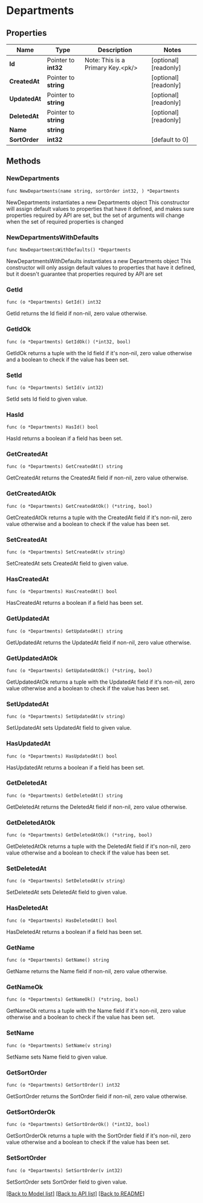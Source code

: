 # Departments

## Properties

Name | Type | Description | Notes
------------ | ------------- | ------------- | -------------
**Id** | Pointer to **int32** | Note: This is a Primary Key.&lt;pk/&gt; | [optional] [readonly] 
**CreatedAt** | Pointer to **string** |  | [optional] [readonly] 
**UpdatedAt** | Pointer to **string** |  | [optional] [readonly] 
**DeletedAt** | Pointer to **string** |  | [optional] [readonly] 
**Name** | **string** |  | 
**SortOrder** | **int32** |  | [default to 0]

## Methods

### NewDepartments

`func NewDepartments(name string, sortOrder int32, ) *Departments`

NewDepartments instantiates a new Departments object
This constructor will assign default values to properties that have it defined,
and makes sure properties required by API are set, but the set of arguments
will change when the set of required properties is changed

### NewDepartmentsWithDefaults

`func NewDepartmentsWithDefaults() *Departments`

NewDepartmentsWithDefaults instantiates a new Departments object
This constructor will only assign default values to properties that have it defined,
but it doesn't guarantee that properties required by API are set

### GetId

`func (o *Departments) GetId() int32`

GetId returns the Id field if non-nil, zero value otherwise.

### GetIdOk

`func (o *Departments) GetIdOk() (*int32, bool)`

GetIdOk returns a tuple with the Id field if it's non-nil, zero value otherwise
and a boolean to check if the value has been set.

### SetId

`func (o *Departments) SetId(v int32)`

SetId sets Id field to given value.

### HasId

`func (o *Departments) HasId() bool`

HasId returns a boolean if a field has been set.

### GetCreatedAt

`func (o *Departments) GetCreatedAt() string`

GetCreatedAt returns the CreatedAt field if non-nil, zero value otherwise.

### GetCreatedAtOk

`func (o *Departments) GetCreatedAtOk() (*string, bool)`

GetCreatedAtOk returns a tuple with the CreatedAt field if it's non-nil, zero value otherwise
and a boolean to check if the value has been set.

### SetCreatedAt

`func (o *Departments) SetCreatedAt(v string)`

SetCreatedAt sets CreatedAt field to given value.

### HasCreatedAt

`func (o *Departments) HasCreatedAt() bool`

HasCreatedAt returns a boolean if a field has been set.

### GetUpdatedAt

`func (o *Departments) GetUpdatedAt() string`

GetUpdatedAt returns the UpdatedAt field if non-nil, zero value otherwise.

### GetUpdatedAtOk

`func (o *Departments) GetUpdatedAtOk() (*string, bool)`

GetUpdatedAtOk returns a tuple with the UpdatedAt field if it's non-nil, zero value otherwise
and a boolean to check if the value has been set.

### SetUpdatedAt

`func (o *Departments) SetUpdatedAt(v string)`

SetUpdatedAt sets UpdatedAt field to given value.

### HasUpdatedAt

`func (o *Departments) HasUpdatedAt() bool`

HasUpdatedAt returns a boolean if a field has been set.

### GetDeletedAt

`func (o *Departments) GetDeletedAt() string`

GetDeletedAt returns the DeletedAt field if non-nil, zero value otherwise.

### GetDeletedAtOk

`func (o *Departments) GetDeletedAtOk() (*string, bool)`

GetDeletedAtOk returns a tuple with the DeletedAt field if it's non-nil, zero value otherwise
and a boolean to check if the value has been set.

### SetDeletedAt

`func (o *Departments) SetDeletedAt(v string)`

SetDeletedAt sets DeletedAt field to given value.

### HasDeletedAt

`func (o *Departments) HasDeletedAt() bool`

HasDeletedAt returns a boolean if a field has been set.

### GetName

`func (o *Departments) GetName() string`

GetName returns the Name field if non-nil, zero value otherwise.

### GetNameOk

`func (o *Departments) GetNameOk() (*string, bool)`

GetNameOk returns a tuple with the Name field if it's non-nil, zero value otherwise
and a boolean to check if the value has been set.

### SetName

`func (o *Departments) SetName(v string)`

SetName sets Name field to given value.


### GetSortOrder

`func (o *Departments) GetSortOrder() int32`

GetSortOrder returns the SortOrder field if non-nil, zero value otherwise.

### GetSortOrderOk

`func (o *Departments) GetSortOrderOk() (*int32, bool)`

GetSortOrderOk returns a tuple with the SortOrder field if it's non-nil, zero value otherwise
and a boolean to check if the value has been set.

### SetSortOrder

`func (o *Departments) SetSortOrder(v int32)`

SetSortOrder sets SortOrder field to given value.



[[Back to Model list]](../README.md#documentation-for-models) [[Back to API list]](../README.md#documentation-for-api-endpoints) [[Back to README]](../README.md)


